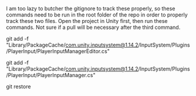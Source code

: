 I am too lazy to butcher the gitignore to track these properly, so these commands need to be run in the root folder of the repo in order to properly track these two files. 
Open the project in Unity first, then run these commands. Not sure if a pull will be necessary after the third command. 

git add -f "Library/PackageCache/com.unity.inputsystem@1.14.2/InputSystem/Plugins/PlayerInput/PlayerInputManagerEditor.cs"

git add -f "Library/PackageCache/com.unity.inputsystem@1.14.2/InputSystem/Plugins/PlayerInput/PlayerInputManager.cs"

git restore
